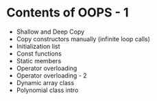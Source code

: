 # Contents of OOPS - 1

* Shallow and Deep Copy
* Copy constructors manually (infinite loop calls)
* Initialization list
* Const functions
* Static members
* Operator overloading
* Operator overloading - 2
* Dynamic array class
* Polynomial class intro
